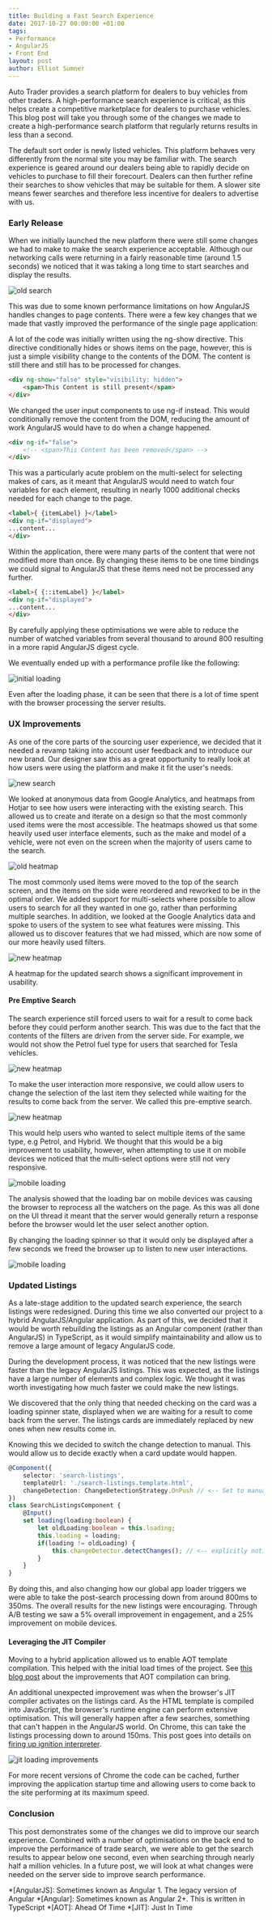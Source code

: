 ```yaml
---
title: Building a Fast Search Experience
date: 2017-10-27 00:00:00 +01:00
tags:
- Performance
- AngularJS
- Front End
layout: post
author: Elliot Sumner
---
```


Auto Trader provides a search platform for dealers to buy vehicles from other traders. A high-performance search experience is critical, as this helps create a competitive marketplace for dealers to purchase vehicles. This blog post will take you through some of the changes we made to create a high-performance search platform that regularly returns results in less than a second.

The default sort order is newly listed vehicles. This platform behaves very differently from the normal site you may be familiar with. The search experience is geared around our dealers being able to rapidly decide on vehicles to purchase to fill their forecourt. Dealers can then further refine their searches to show vehicles that may be suitable for them. A slower site means fewer searches and therefore less incentive for dealers to advertise with us. 

### Early Release
 
When we initially launched the new platform there were still some changes we had to make to make the search experience acceptable. Although our networking calls were returning in a fairly reasonable time (around 1.5 seconds) we noticed that it was taking a long time to start searches and display the results.

![old search]({{site.github.url}}/images/2017-10-27/old-search.png)

 
This was due to some known performance limitations on how AngularJS handles changes to page contents. There were a few key changes that we made that vastly improved the performance of the single page application:

A lot of the code was initially written using the ng-show directive. This directive conditionally hides or shows items on the page, however, this is just a simple visibility change to the contents of the DOM. The content is still there and still has to be processed for changes. 
 
```html
<div ng-show="false" style="visibility: hidden">
    <span>This Content is still present</span>
</div>
```
 
We changed the user input components to use ng-if instead. This would conditionally remove the content from the DOM, reducing the amount of work AngularJS would have to do when a change happened. 

```html
<div ng-if="false">
    <!-- <span>This Content has been removed</span> -->
</div>
```

This was a particularly acute problem on the multi-select for selecting makes of cars, as it meant that AngularJS would need to watch four variables for each element, resulting in nearly 1000 additional checks needed for each change to the page.

```html
<label>{ {itemLabel} }</label>
<div ng-if="displayed">
...content...
</div>
```

Within the application, there were many parts of the content that were not modified more than once. By changing these items to be one time bindings we could signal to AngularJS that these items need not be processed any further.

```html
<label>{ {::itemLabel} }</label>
<div ng-if="displayed">
...content...
</div>
```

By carefully applying these optimisations we were able to reduce the number of watched variables from several thousand to around 800 resulting in a more rapid AngularJS digest cycle.

We eventually ended up with a performance profile like the following:

![initial loading]({{site.github.url}}/images/2017-10-27/initial-loading.png)

Even after the loading phase, it can be seen that there is a lot of time spent with the browser processing the server results.

### UX Improvements

As one of the core parts of the sourcing user experience, we decided that it needed a revamp taking into account user feedback and to introduce our new brand. Our designer saw this as a great opportunity to really look at how users were using the platform and make it fit the user's needs.

![new search]({{site.github.url}}/images/2017-10-27/new-search.png)

We looked at anonymous data from Google Analytics, and heatmaps from Hotjar to see how users were interacting with the existing search. This allowed us to create and iterate on a design so that the most commonly used items were the most accessible. The heatmaps showed us that some heavily used user interface elements, such as the make and model of a vehicle, were not even on the screen when the majority of users came to the search.

![old heatmap]({{site.github.url}}/images/2017-10-27/old-heatmap.png)

The most commonly used items were moved to the top of the search screen, and the items on the side were reordered and reworked to be in the optimal order. We added support for multi-selects where possible to allow users to search for all they wanted in one go, rather than performing multiple searches. In addition, we looked at the Google Analytics data and spoke to users of the system to see what features were missing. This allowed us to discover features that we had missed, which are now some of our more heavily used filters.

![new heatmap]({{site.github.url}}/images/2017-10-27/new-heatmap.png)

A heatmap for the updated search shows a significant improvement in usability.

#### Pre Emptive Search

The search experience still forced users to wait for a result to come back before they could perform another search. This was due to the fact that the contents of the filters are driven from the server side. For example, we would not show the Petrol fuel type for users that searched for Tesla vehicles.

![new heatmap]({{site.github.url}}/images/2017-10-27/normal-search.png)

To make the user interaction more responsive, we could allow users to change the selection of the last item they selected while waiting for the results to come back from the server. We called this pre-emptive search.

![new heatmap]({{site.github.url}}/images/2017-10-27/preemptive-search.png)

This would help users who wanted to select multiple items of the same type, e.g Petrol, and Hybrid. We thought that this would be a big improvement to usability, however, when attempting to use it on mobile devices we noticed that the multi-select options were still not very responsive.

![mobile loading]({{site.github.url}}/images/2017-10-27/mobile-loading.png)

The analysis showed that the loading bar on mobile devices was causing the browser to reprocess all the watchers on the page. As this was all done on the UI thread it meant that the server would generally return a response before the browser would let the user select another option.

By changing the loading spinner so that it would only be displayed after a few seconds we freed the browser up to listen to new user interactions.

![mobile loading]({{site.github.url}}/images/2017-10-27/mobile-loading-no-progress.png)

### Updated Listings


As a late-stage addition to the updated search experience, the search listings were redesigned. During this time we also converted our project to a hybrid AngularJS/Angular application. As part of this, we decided that it would be worth rebuilding the listings as an Angular component (rather than AngularJS) in TypeScript, as it would simplify maintainability and allow us to remove a large amount of legacy AngularJS code.

During the development process, it was noticed that the new listings were faster than the legacy AngularJS listings. This was expected, as the listings have a large number of elements and complex logic. We thought it was worth investigating how much faster we could make the new listings.

We discovered that the only thing that needed checking on the card was a loading spinner state, displayed when we are waiting for a result to come back from the server. The listings cards are immediately replaced by new ones when new results come in.

Knowing this we decided to switch the change detection to manual. This would allow us to decide exactly when a card update would happen.


```ts
@Component({
    selector: 'search-listings',
    templateUrl: './search-listings.template.html',
    changeDetection: ChangeDetectionStrategy.OnPush // <-- Set to manual
})
class SearchListingsComponent {
    @Input()
    set loading(loading:boolean) {
        let oldLoading:boolean = this.loading;
        this.loading = loading;
        if(loading != oldLoading) {
            this.changeDetector.detectChanges(); // <-- explicitly notify that a change has happened
        }
    }
}
```

By doing this, and also changing how our global app loader triggers we were able to take the post-search processing down from around 800ms to 350ms. The overall results for the new listings were encouraging. Through A/B testing we saw a 5% overall improvement in engagement, and a 25% improvement on mobile devices. 

#### Leveraging the JIT Compiler

Moving to a hybrid application allowed us to enable AOT template compilation. This helped with the initial load times of the project. See [this blog post]({{site.github.url}}/2017/07/24/how-we-halved-page-load-times.html) about the improvements that AOT compilation can bring.

An additional unexpected improvement was when the browser's JIT compiler activates on the listings card. As the HTML template is compiled into JavaScript, the browser's runtime engine can perform extensive optimisation. This will generally happen after a few searches, something that can't happen in the AngularJS world. On Chrome, this can take the listings processing down to around 150ms. This post goes into details on 
[firing up ignition interpreter](https://v8project.blogspot.co.uk/2016/08/firing-up-ignition-interpreter.html).

![jit loading improvements]({{site.github.url}}/images/2017-10-27/jit-loading-improvements.png)

For more recent versions of Chrome the code can be cached, further improving the application startup time and allowing users to come back to the site performing at its maximum speed.

### Conclusion

This post demonstrates some of the changes we did to improve our search experience. Combined with a number of optimisations on the back end to improve the performance of trade search, we were able to get the search results to appear below one second, even when searching through nearly half a million vehicles. In a future post, we will look at what changes were needed on the server side to improve search performance.

*[AngularJS]: Sometimes known as Angular 1. The legacy version of Angular
*[Angular]: Sometimes known as Angular 2+. This is written in TypeScript
*[AOT]: Ahead Of Time
*[JIT]: Just In Time
 
